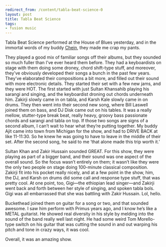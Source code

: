 ```yaml
---
redirect_from: /content/tabla-beat-science-0
layout: post
title: Tabla Beat Science
tags:
- fusion music
---
```

Tabla Beat Science performed at the House of Blues yesterday, and in the immortal words of my buddy [Chein](http://www.actuallyrecords.com/), they made me crap my pants.

They played a good mix of familiar songs off their albums, but they sounded so much fuller than I’ve ever heard them before. They had a keyboardists on stage with them doing some droney, chord shift-type stuff, and moreover, they’ve obviously developed their songs a bunch in the past few years. They’ve elaborated their compositions a bit more, and filled out their sound with more electronic details. They started their set with a few new jams, and they were HOT. The first started with just Sultan Khansahib playing his sarangi and singing, and the keyboardist droning out chords underneath him. Zakirji slowly came in on tabla, and Karsh Kale slowly came in on drums. They then went into their second new song, where Bill Laswell joined them on bass, and DJ Disk came out on his tables. It was a really mellow, stutter-type break beat, really heavy, groovy bass passionate chords and sarangi and tabla on top. If those two songs are signs of a second album, I can’t wait to hear what they’re putting together. My buddy Ajit came into town from Michigan for the show, and had to DRIVE BACK at like 11-11:30. So he knew he was going to have to leave in the middle of their set. After the second song, he said to me ‘that alone made this trip worth it.’

Sultan Khan and Zakir Hussain sounded GREAT. For this show, they were playing as part of a bigger band, and their sound was one aspect of the overall sound. So the focus wasn’t entirely on them; it wasn’t like they were the only two people on stage doing 100-minute classical composition. Zakirji fit into his pocket really nicely, and at a few point in the show, him, the DJ, and Karsh on drums did some call and response type stuff, that was pretty cool. At one point, too, Gigi—the ethiopian lead singer—and Zakirji went back and forth between her style of singing, and spoken tabla bols. Gigi was all embarrassed that she was battling with Zakir Hussain. Lol, hello.

Buckethead joined them on guitar for a song or two, and that sounded awesome. I saw him perform with Primus years ago, and I know he’s like a METAL guitarist. He showed real diversity in his style by melding into the sound of the band really well last night. He had some weird Tom Morello-type switch on his guitar that was cutting the sound in and out warping his pitch and tone in crazy ways, it was cool.

Overall, it was an amazing show. 
